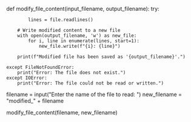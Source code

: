 
def modify_file_content(input_filename, output_filename):
    try:
        
            lines = file.readlines()

        # Write modified content to a new file
        with open(output_filename, 'w') as new_file:
            for i, line in enumerate(lines, start=1):
                new_file.write(f"{i}: {line}")
        
        print(f"Modified file has been saved as '{output_filename}'.")

    except FileNotFoundError:
        print("Error: The file does not exist.")
    except IOError:
        print("Error: The file could not be read or written.")


filename = input("Enter the name of the file to read: ")
new_filename = "modified_" + filename

modify_file_content(filename, new_filename)
